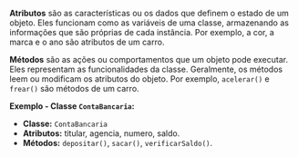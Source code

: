 **Atributos** são as características ou os dados que definem o estado de um objeto. Eles funcionam como as variáveis de uma classe, armazenando as informações que são próprias de cada instância.
Por exemplo, a cor, a marca e o ano são atributos de um carro.

**Métodos** são as ações ou comportamentos que um objeto pode executar. Eles representam as funcionalidades da classe. Geralmente, os métodos leem ou modificam os atributos do objeto. 
Por exemplo, `acelerar()` e `frear()` são métodos de um carro.

**Exemplo - Classe `ContaBancaria`:**

* **Classe:** `ContaBancaria`
* **Atributos:** titular, agencia, numero, saldo.
* **Métodos:** `depositar()`, `sacar()`, `verificarSaldo()`.